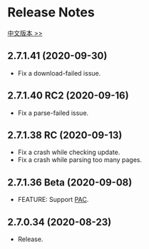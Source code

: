 # Release Notes

[中文版本 >>](https://gitee.com/titilima/mangacon/blob/master/v2/release_notes.md)

## 2.7.1.41 (2020-09-30)

* Fix a download-failed issue.

## 2.7.1.40 RC2 (2020-09-16)

* Fix a parse-failed issue.

## 2.7.1.38 RC (2020-09-13)

* Fix a crash while checking update.
* Fix a crash while parsing too many pages.

## 2.7.1.36 Beta (2020-09-08)

* FEATURE: Support [PAC](https://en.wikipedia.org/wiki/Proxy_auto-config).

## 2.7.0.34 (2020-08-23)

* Release.
